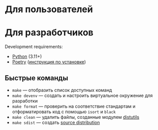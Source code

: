 # Для пользователей

# Для разработчиков

Development requirements:

* [Python](https://python.org/) (3.11+)
* [Poetry](https://python-poetry.org/) ([инструкция по установке](https://python-poetry.org/docs/))

## Быстрые команды

* `make` — отобразить список доступных команд
* `make devenv` — создать и настроить виртуальное окружение для разработки
* `make format` — проверить на соответствие стандартам и отформатировать код с помощью `isort` и `black`
* `make clean` — удалить файлы, созданные модулем [distutils](https://docs.python.org/3/library/distutils.html)
* `make sdist` — создать [source distribution](https://packaging.python.org/glossary/)